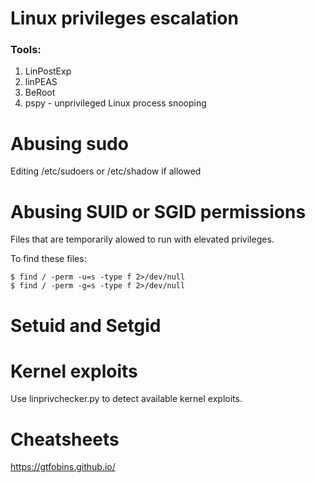 # Linux privileges escalation

### Tools:
1. LinPostExp
2. linPEAS
3. BeRoot
4. pspy - unprivileged Linux process snooping

# Abusing sudo

Editing /etc/sudoers or /etc/shadow if allowed


# Abusing SUID or SGID permissions

Files that are temporarily alowed to run with elevated privileges.

To find these files:
```
$ find / -perm -u=s -type f 2>/dev/null
$ find / -perm -g=s -type f 2>/dev/null
```

# Setuid and Setgid


# Kernel exploits


Use linprivchecker.py to detect available kernel exploits.


# Cheatsheets
https://gtfobins.github.io/